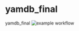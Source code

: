 # yamdb_final
yamdb_final
![example workflow](https://github.com/zaariel91/yamdb_final/actions/workflows/yamdb_workflow.yml/badge.svg)
